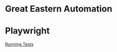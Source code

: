 # Great Eastern Automation

# Playwright

[Running Tests](https://playwright.dev/docs/running-tests)